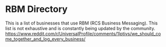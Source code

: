 # RBM Directory
This is a list of businesses that use RBM (RCS Business Messaging).
This list is not exhaustive and is constantly being updated by the community.
https://www.reddit.com/r/UniversalProfile/comments/1lptivs/we_should_come_together_and_log_every_business/
